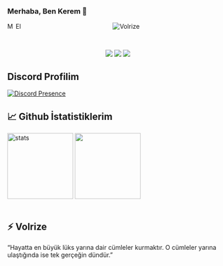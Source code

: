 ### Merhaba, Ben Kerem 👋
<a href="https://discordapp.com/users/664395846212780032/">
  <img align="left" alt="My Discord" width="16px" src="https://cdn.jsdelivr.net/npm/simple-icons@v3/icons/discord.svg" />
</a>
 <a href="https://github.com/Volrize/">
  <img align="left" alt="Elminstr" width="16px" src="https://cdn.jsdelivr.net/npm/simple-icons@v3/icons/github.svg" />
</a>

<p align="center"> <img src="https://komarev.com/ghpvc/?username=Volrize" alt="Volrize" /> </p>
<br />
<p align="center">
 <a href="https://discord.com/users/664395846212780032" target"blank_"><img src="https://img.shields.io/badge/Discord%20-7289DA.svg?&style=for-the-badge&logo=discord&logoColor=white"></a>
  <a href="https://www.github.com/Volrize" target"blank_"><img src="https://img.shields.io/badge/GitHub%20-191717.svg?&style=for-the-badge&logo=github&logoColor=white"></a>
  <a href="https://open.spotify.com/user/52xv87b9sg5qif1nipnma0489" target"blank_"><img src="https://img.shields.io/badge/Spotify%20-1ed760.svg?&style=for-the-badge&logo=spotify&logoColor=white"></a>

 
## Discord Profilim

[![Discord Presence](https://lanyard.cnrad.dev/api/673802320454352917)](https://discord.com/users/673802320454352917)
  
## 📈 Github İstatistiklerim

 <img src="https://github-readme-stats.vercel.app/api?username=Volrize&count_private=true&show_icons=true&theme=midnight-purple&hide_border=true" width="%150" height="150px" alt="stats" />
   <img src="https://github-readme-stats.vercel.app/api/top-langs/?username=Volrize&layout=compact&show_icons=true&theme=midnight-purple&hide_border=true"width="%100" height="150px" />

<br>

<br />
  
## ⚡ Volrize <br>
“Hayatta en büyük lüks yarına dair cümleler kurmaktır. O cümleler yarına ulaştığında ise tek gerçeğin dündür.”
